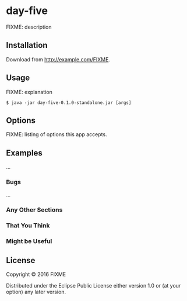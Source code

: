 # day-five

FIXME: description

## Installation

Download from http://example.com/FIXME.

## Usage

FIXME: explanation

    $ java -jar day-five-0.1.0-standalone.jar [args]

## Options

FIXME: listing of options this app accepts.

## Examples

...

### Bugs

...

### Any Other Sections
### That You Think
### Might be Useful

## License

Copyright © 2016 FIXME

Distributed under the Eclipse Public License either version 1.0 or (at
your option) any later version.
